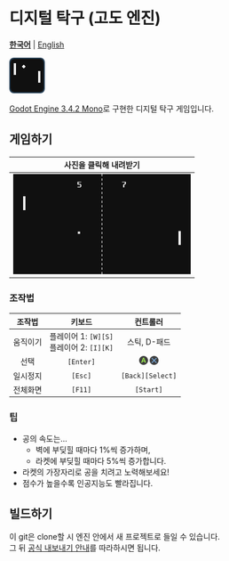 # 디지털 탁구 (고도 엔진)

<b>[한국어](README.md)</b> | [English](README.en.md)

<img height="64" src="docs/icon.webp" alt="게임 아이콘">

[Godot Engine 3.4.2 Mono](https://godotengine.org/)로 구현한 디지털 탁구 게임입니다.

## 게임하기

| 사진을 클릭해 내려받기 |
|:---:|
| [<img height="180" src="docs/screenshot.webp" alt="게임 플레이 스크린샷">](https://github.com/HaneulCheong/godot-pong/releases/latest) |

### 조작법
| 조작법 | 키보드 | 컨트롤러 |
|:---:|:---:|:---:|
| 움직이기 | 플레이어 1: `[W][S]`<br>플레이어 2: `[I][K]` | 스틱, D-패드 |
| 선택 | `[Enter]` | <img src="https://raw.githubusercontent.com/HaneulCheong/HaneulCheong/main/assets/docs/xbox_a.webp" height="16"> <img src="https://raw.githubusercontent.com/HaneulCheong/HaneulCheong/main/assets/docs/playstation_cross.webp" height="16"> |
| 일시정지 | `[Esc]` | `[Back][Select]` |
| 전체화면 | `[F11]` | `[Start]` |

### 팁
- 공의 속도는...
  - 벽에 부딪힐 때마다 1%씩 증가하며,
  - 라켓에 부딪힐 때마다 5%씩 증가합니다.
- 라켓의 가장자리로 공을 치려고 노력해보세요!
- 점수가 높을수록 인공지능도 빨라집니다.

## 빌드하기
이 git은 clone할 시 엔진 안에서 새 프로젝트로 들일 수 있습니다.<br>
그 뒤 [공식 내보내기 안내](https://docs.godotengine.org/ko/stable/tutorials/export/exporting_basics.html)를 따라하시면 됩니다.

